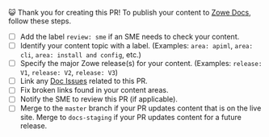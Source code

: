 :smiley_cat: Thank you for creating this PR! To publish your content to [Zowe Docs](https://docs.zowe.org/), follow these steps.

- [ ] Add the label `review: sme` if an SME needs to check your content.
- [ ] Identify your content topic with a label. (Examples: `area: apiml`, `area: cli`, `area: install and config`, etc.)
- [ ] Specify the major Zowe release(s) for your content. (Examples: `release: V1`, `release: V2`, `release: V3`)
- [ ] Link any [Doc Issues](https://github.com/zowe/docs-site/issues) related to this PR.
- [ ] Fix broken links found in your content areas.
- [ ] Notify the SME to review this PR (if applicable).
- [ ] Merge to the `master` branch if your PR updates content that is on the live site. Merge to `docs-staging` if your PR updates content for a future release.
